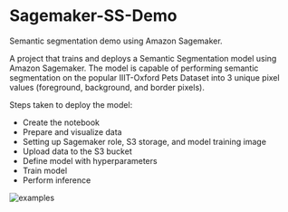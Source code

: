# Sagemaker-SS-Demo
Semantic segmentation demo using Amazon Sagemaker. 

A project that trains and deploys a Semantic Segmentation model using Amazon Sagemaker. The model is capable of performing semantic segmentation on the popular IIIT-Oxford Pets Dataset into 3 unique pixel values (foreground, background, and border pixels). 

Steps taken to deploy the model:
- Create the notebook
- Prepare and visualize data
- Setting up Sagemaker role, S3 storage, and model training image
- Upload data to the S3 bucket
- Define model with hyperparameters
- Train model
- Perform inference

![examples](https://github.com/marcodavidg/Sagemaker-SS-Demo/assets/11068920/bc4fb1f1-36a9-4e4a-afd0-28f61a298818)
